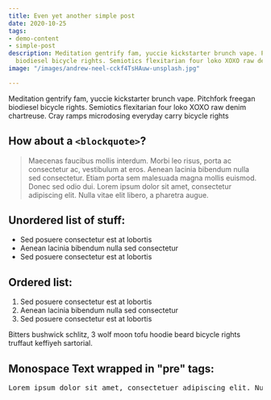 ```yaml
---
title: Even yet another simple post
date: 2020-10-25
tags:
- demo-content
- simple-post
description: Meditation gentrify fam, yuccie kickstarter brunch vape. Pitchfork freegan
  biodiesel bicycle rights. Semiotics flexitarian four loko XOXO raw denim chartreuse.
image: "/images/andrew-neel-cckf4TsHAuw-unsplash.jpg"

---
```

Meditation gentrify fam, yuccie kickstarter brunch vape. Pitchfork freegan biodiesel bicycle rights. Semiotics flexitarian four loko XOXO raw denim chartreuse. Cray ramps microdosing everyday carry bicycle rights

## How about a `<blockquote>`?

> Maecenas faucibus mollis interdum. Morbi leo risus, porta ac consectetur ac, vestibulum at eros. Aenean lacinia bibendum nulla sed consectetur. Etiam porta sem malesuada magna mollis euismod. Donec sed odio dui. Lorem ipsum dolor sit amet, consectetur adipiscing elit. Nulla vitae elit libero, a pharetra augue.

## Unordered list of stuff:

- Sed posuere consectetur est at lobortis
- Aenean lacinia bibendum nulla sed consectetur
- Sed posuere consectetur est at lobortis

## Ordered list:

1. Sed posuere consectetur est at lobortis
2. Aenean lacinia bibendum nulla sed consectetur
3. Sed posuere consectetur est at lobortis

Bitters bushwick schlitz, 3 wolf moon tofu hoodie beard bicycle rights truffaut keffiyeh sartorial.

## Monospace Text wrapped in "pre" tags:

<pre>Lorem ipsum dolor sit amet, consectetuer adipiscing elit. Nullam dignissim convallis est. Quisque aliquam. Donec faucibus. Nunc iaculis suscipit dui. Nam sit amet sem. Aliquam libero nisi, imperdiet at, tincidunt nec, gravida vehicula, nisl.</pre>